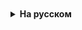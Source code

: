 <details style="padding-top: 18px">
  <summary style="cursor: pointer;"><b>На русском</b></summary>
## Бинарный поиск

Бинарный поиск - это эффективный алгоритм поиска, который находит широкое применение в случаях, когда данные уже упорядочены. Принцип его работы схож с методом поиска слова в словаре: вместо того чтобы перебирать все слова, мы делим словарь на половины до тех пор, пока не найдем нужное слово. В контексте бинарного поиска это означает, что при каждом шаге алгоритм сравнивает искомый элемент с элементом в середине диапазона, сокращая область поиска вдвое. Это значительно ускоряет поиск по сравнению с линейным методом, особенно в больших наборах данных. Таким образом, бинарный поиск идеально подходит для быстрого нахождения элементов в больших и упорядоченных наборах данных, предлагая высокую эффективность и скорость выполнения по сравнению с другими алгоритмами поиска.

## Рекурсия

Рекурсия - это средство, которое позволяет методу вызывать самого себя. Такой метод называется рекурсивным.

Когда рекурсивный метод вызывает самого себя, новым локальным переменным и параметрам выделяется место в стеке и код метода выполняется с этими новыми исходными значениями. При каждом возврате из вызова рекурсивного метода прежние локальные переменные и параметры удаляются из стека, а выполнение продолжается с точки вызова в самом методе.

Рекурсию можно сравнить с подзорной трубой, которую раскладывают до нужного состояния, а потом складывают обратно.

В следующем примере показана реализация подсчета факториала с помощью рекурсии на языке Java. Метод factorial() рекурсивно вызывает самого себя. В рекурсивном методе обязательно задавать точку возврата - условие при котором прекращается рекурсивный вызов метода. Если этого не сделать программа зациклится. В методе factorial() - это проверка на 1.

```
public class Recursion {
static int factorial(int n) {
int result;

        if (n < 2) {
            return 1;
        }
        result = factorial(n - 1) * n;
        return result;
    }
    
    public static void main(String[] args) {
        System.out.println("Факториал 3: " + factorial(3));
        System.out.println("Факториал 4: " + factorial(4));
        System.out.println("Факториал 5: " + factorial(5));
    }

}
```


</details>
